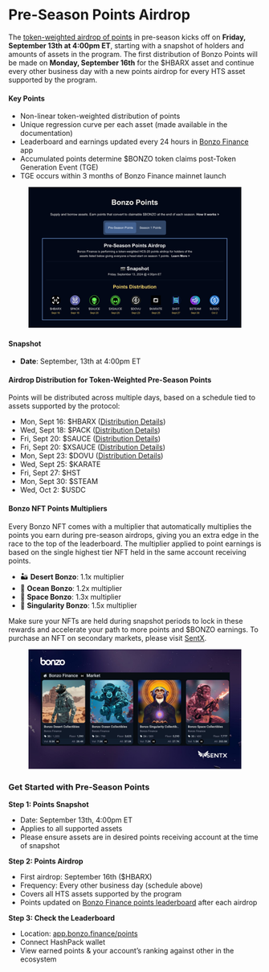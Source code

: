 # Pre-Season Points Airdrop

The [token-weighted airdrop of points](https://app.bonzo.finance/points) in pre-season kicks off on **Friday, September 13th at 4:00pm ET**, starting with a snapshot of holders and amounts of assets in the program. The first distribution of Bonzo Points will be made on **Monday, September 16th** for the $HBARX asset and continue every other business day with a new points airdrop for every HTS asset supported by the program.

#### **Key Points** <a href="#key-points" id="key-points"></a>

* Non-linear token-weighted distribution of points
* Unique regression curve per each asset (made available in the documentation)
* Leaderboard and earnings updated every 24 hours in [Bonzo Finance](https://app.bonzo.finance/points) app
* Accumulated points determine $BONZO token claims post-Token Generation Event (TGE)
* TGE occurs within 3 months of Bonzo Finance mainnet launch

<figure><img src="../.gitbook/assets/image (14).png" alt=""><figcaption></figcaption></figure>

#### **Snapshot** <a href="#snapshot" id="snapshot"></a>

* **Date**: September, 13th at 4:00pm ET

#### **Airdrop Distribution for Token-Weighted Pre-Season Points** <a href="#airdrop-distribution-for-token-weighted-pre-season-points" id="airdrop-distribution-for-token-weighted-pre-season-points"></a>

Points will be distributed across multiple days, based on a schedule tied to assets supported by the protocol:

* Mon, Sept 16: $HBARX ([Distribution Details](https://docs.google.com/spreadsheets/d/1rVUDzVOQFta8qfO-JxmhI959Hbo3AXam6etWpzXHblE/edit?usp=sharing))
* Wed, Sept 18: $PACK ([Distribution Details](https://docs.google.com/spreadsheets/d/1hZAsOF57eGFInPXJb-Toga4nXVnArQ9\_pv0dZ6OmQGw/edit?usp=sharing))
* Fri, Sept 20: $SAUCE ([Distribution Details](https://docs.google.com/spreadsheets/d/1TzQCSNzCGfKaMecD\_UyEvu7nU3j1L-9SlkDx3i1ERxo/edit?gid=1745000703#gid=1745000703))
* Fri, Sept 20: $XSAUCE ([Distribution Details](https://docs.google.com/spreadsheets/d/1cegHkUzdi04U6z4uaH-quiJl4brA8ZUbJtaLxdDO3yY/edit?gid=984072007#gid=984072007))
* Mon, Sept 23: $DOVU ([Distribution Details](https://docs.google.com/spreadsheets/d/1-C3bukxV0YeHBTKAv-8CbNyftpvTzOBc2NCCzNdC7EI/edit?gid=375635124#gid=375635124))
* Wed, Sept 25: $KARATE
* Fri, Sept 27: $HST
* Mon, Sept 30: $STEAM
* Wed, Oct 2: $USDC

#### **Bonzo NFT Points Multipliers** <a href="#bonzo-nft-points-multipliers" id="bonzo-nft-points-multipliers"></a>

Every Bonzo NFT comes with a multiplier that automatically multiplies the points you earn during pre-season airdrops, giving you an extra edge in the race to the top of the leaderboard. The multiplier applied to point earnings is based on the single highest tier NFT held in the same account receiving points.

* 🏜️ **Desert Bonzo**: 1.1x multiplier
* 🌊 **Ocean Bonzo**: 1.2x multiplier
* 🚀 **Space Bonzo**: 1.3x multiplier
* 🌌 **Singularity Bonzo**: 1.5x multiplier

Make sure your NFTs are held during snapshot periods to lock in these rewards and accelerate your path to more points and $BONZO earnings. To purchase an NFT on secondary markets, please visit [SentX](https://sentx.io/nft-marketplace/creators/bonzo-finance).

<figure><img src="../.gitbook/assets/image (15).png" alt=""><figcaption></figcaption></figure>

### Get Started with Pre-Season Points <a href="#get-started-with-pre-season-points" id="get-started-with-pre-season-points"></a>

**Step 1: Points Snapshot**

* Date: September 13th, 4:00pm ET
* Applies to all supported assets
* Please ensure assets are in desired points receiving account at the time of snapshot

**Step 2: Points Airdrop**

* First airdrop: September 16th ($HBARX)
* Frequency: Every other business day (schedule above)
* Covers all HTS assets supported by the program
* Points updated on [Bonzo Finance points leaderboard](https://app.bonzo.finance/points) after each airdrop

**Step 3: Check the Leaderboard**

* Location: [app.bonzo.finance/points](http://app.bonzo.finance/points)
* Connect HashPack wallet
* View earned points & your account’s ranking against other in the ecosystem
